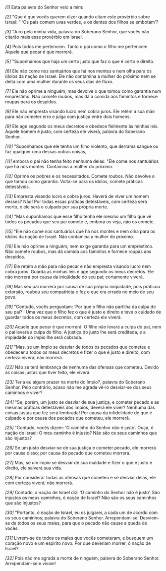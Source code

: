 *[1]* Esta palavra do Senhor veio a mim:

*[2]* "Que é que vocês querem dizer quando citam este provérbio sobre Israel: " ‘Os pais comem uvas verdes, e os dentes dos filhos se embotam’?

*[3]* "Juro pela minha vida, palavra do Soberano Senhor, que vocês não citarão mais esse provérbio em Israel.

*[4]* Pois todos me pertencem. Tanto o pai como o filho me pertencem. Aquele que pecar é que morrerá.

*[5]* "Suponhamos que haja um certo justo que faz o que é certo e direito.

*[6]* Ele não come nos santuários que há nos montes e nem olha para os ídolos da nação de Israel. Ele não contamina a mulher do próximo nem se deita com uma mulher durante os seus dias de fluxo.

*[7]* Ele não oprime a ninguém, mas devolve o que tomou como garantia num empréstimo. Não comete roubos, mas dá a comida aos famintos e fornece roupas para os despidos.

*[8]* Ele não empresta visando lucro nem cobra juros. Ele retém a sua mão para não cometer erro e julga com justiça entre dois homens.

*[9]* Ele age segundo os meus decretos e obedece fielmente às minhas leis. Aquele homem é justo; com certeza ele viverá, palavra do Soberano Senhor.

*[10]* "Suponhamos que ele tenha um filho violento, que derrama sangue ou faz qualquer uma dessas outras coisas,

*[11]* embora o pai não tenha feito nenhuma delas: "Ele come nos santuários que há nos montes. Contamina a mulher do próximo.

*[12]* Oprime os pobres e os necessitados. Comete roubos. Não devolve o que tomou como garantia. Volta-se para os ídolos, comete práticas detestáveis.

*[13]* Empresta visando lucro e cobra juros. Haverá de viver um homem desses? Não! Por todas essas práticas detestáveis, com certeza será morto, e ele será o culpado por sua própria morte.

*[14]* "Mas suponhamos que esse filho tenha ele mesmo um filho que vê todos os pecados que seu pai comete e, embora os veja, não os comete.

*[15]* "Ele não come nos santuários que há nos montes e nem olha para os ídolos da nação de Israel. Não contamina a mulher do próximo.

*[16]* Ele não oprime a ninguém, nem exige garantia para um empréstimo. Não comete roubos, mas dá comida aos famintos e fornece roupas aos despidos.

*[17]* Ele retém a mão para não pecar e não empresta visando lucro nem cobra juros. Guarda as minhas leis e age segundo os meus decretos. Ele não morrerá por causa da iniqüidade do seu pai; certamente viverá.

*[18]* Mas seu pai morrerá por causa de sua própria iniqüidade, pois praticou extorsão, roubou seu compatriota e fez o que era errado no meio de seu povo.

*[19]* "Contudo, vocês perguntam: ‘Por que o filho não partilha da culpa de seu pai? ’ Uma vez que o filho fez o que é justo e direito e teve o cuidado de guardar todos os meus decretos, com certeza ele viverá.

*[20]* Aquele que pecar é que morrerá. O filho não levará a culpa do pai, nem o pai levará a culpa do filho. A justiça do justo lhe será creditada, e a impiedade do ímpio lhe será cobrada.

*[21]* "Mas, se um ímpio se desviar de todos os pecados que cometeu e obedecer a todos os meus decretos e fizer o que é justo e direito, com certeza viverá; não morrerá.

*[22]* Não se terá lembrança de nenhuma das ofensas que cometeu. Devido às coisas justas que tiver feito, ele viverá.

*[23]* Teria eu algum prazer na morte do ímpio?, palavra do Soberano Senhor. Pelo contrário, acaso não me agrada vê-lo desviar-se dos seus caminhos e viver?

*[24]* "Se, porém, um justo se desviar de sua justiça, e cometer pecado e as mesmas práticas detestáveis dos ímpios, deverá ele viver? Nenhuma das coisas justas que fez será lembrada! Por causa da infidelidade de que é culpado e por causa dos pecados que cometeu, ele morrerá.

*[25]* "Contudo, vocês dizem: ‘O caminho do Senhor não é justo’. Ouça, ó nação de Israel: O meu caminho é injusto? Não são os seus caminhos que são injustos?

*[26]* Se um justo desviar-se de sua justiça e cometer pecado, ele morrerá por causa disso; por causa do pecado que cometeu morrerá.

*[27]* Mas, se um ímpio se desviar de sua maldade e fizer o que é justo e direito, ele salvará sua vida.

*[28]* Por considerar todas as ofensas que cometeu e se desviar delas, ele com certeza viverá; não morrerá.

*[29]* Contudo, a nação de Israel diz: ‘O caminho do Senhor não é justo’. São injustos os meus caminhos, ó nação de Israel? Não são os seus caminhos que são injustos?

*[30]* "Portanto, ó nação de Israel, eu os julgarei, a cada um de acordo com os seus caminhos; palavra do Soberano Senhor. Arrependam-se! Desviem-se de todos os seus males, para que o pecado não cause a queda de vocês.

*[31]* Livrem-se de todos os males que vocês cometeram, e busquem um coração novo e um espírito novo. Por que deveriam morrer, ó nação de Israel?

*[32]* Pois não me agrada a morte de ninguém; palavra do Soberano Senhor. Arrependam-se e vivam!

